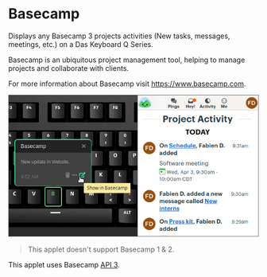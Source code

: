 # Basecamp

Displays any Basecamp 3 projects activities (New tasks, messages, meetings, etc.) on a Das Keyboard Q Series.

Basecamp is an ubiquitous project management tool, helping to manage
projects and collaborate with clients.

For more information about Basecamp visit <https://www.basecamp.com>.

![Basecamp applet on a Das Keyboard Q](assets/image.png "Das Keyboard Basecamp applet")

> This applet doesn't support Basecamp 1 & 2.

This applet uses Basecamp [API 3](https://github.com/basecamp/bc3-api).